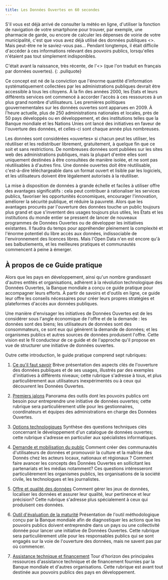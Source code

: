 ```yaml
---
title: Les Données Ouvertes en 60 secondes
---
```


S'il vous est déjà arrivé de consulter la météo en ligne, d'utiliser la
fonction de navigation de votre smartphone pour trouver, par exemple, une
pharmacie de garde, ou encore de calculer les dépenses de voirie de
votre municipalité, c'est que vous avez déjà utilisé des données
publiques <<ouvertes>>. Mais peut-être ne le saviez-vous pas...
Pendant longtemps, il était difficile d'accéder à ces informations
relevant des pouvoirs publics, lorsqu'elles n'étaient pas tout
simplement indisponibles.

C'était avant la naissance, très récente, de l'<<Open Data>> (que
l'on traduit en français par données ouvertes).
{: .pullquote}

Ce concept est né de la conviction que l'énorme quantité d'information systématiquement
collectées par les administrations publiques devrait être accessible à
tous les citoyens. À la fin des années 2000, les États et leurs
différents services ont commencé à accorder l'accès à ces ressources à
un plus grand nombre d'utilisateurs. Les premières politiques
gouvernementales sur les données ouvertes sont apparues en 2009. À
l'heure actuelle, plus de 250 administrations nationales et locales, près de 50 pays développés ou en
développement, et des institutions telles que la Banque mondiale et les
Nations Unies ont lancé des initiatives en faveur de l'ouverture des
données, et celles-ci sont chaque année plus nombreuses.

Les données sont considérées «ouvertes» si chacun peut les
utiliser, les réutiliser et les redistribuer librement, gratuitement, à
quelque fin que ce soit et sans restrictions. De nombreuses données sont
publiées sur les sites web des administrations publiques, mais la
plupart d'entre elles sont uniquement destinées à être consultées de
manière isolée, et ne sont pas réutilisables à d'autres fins. Une donnée
ouvertes doit être réutilisable, c'est-à-dire téléchargeable dans
un format ouvert et lisible par les logiciels, et les
utilisateurs doivent être légalement autorisés à la réutiliser.

La mise à disposition de données à grande échelle et faciles à utiliser
offre des avantages significatifs : cela peut contribuer à rationaliser
les services publics, favoriser les opportunités économiques, encourager
l'innovation, améliorer la sécurité publique, et réduire la pauvreté.
Alors que les avantages procurés par l'ouverture des données touche un
public toujours plus grand et que s'inventent des usages toujours plus
utiles, les États et les institutions du monde entier se pressent de
lancer de nouveaux programmes de Données Ouvertes ou de développer les
initiatives existantes. Il faudra du temps pour appréhender pleinement
la complexité et l'énorme potentiel du libre accès aux données,
indissociable de l'environnement des licences libres. Mais l'Open Data
n'en est encore qu'à ses balbutiements, et les meilleures pratiques et
communautés commencent à peine à émerger.

## À propos de ce Guide pratique

Alors que les pays en développement, ainsi qu'un nombre grandissant
d'autres entités et organisations, adhèrent à la révolution
technologique des Données Ouvertes, la Banque mondiale a conçu ce guide
pratique pour accompagner leurs efforts. À partir de savoirs et d'outils en ligne, ce guide leur offre
les conseils nécessaires pour créer leurs propres stratégies et
plateformes d'accès aux données publiques.

Une manière d'envisager les initiatives de Données Ouvertes est de les considérer sous
l'angle économique de l'offre et de la demande : les données sont
des biens; les utilisateurs de données sont des consommateurs, ce sont
eux qui génèrent la demande de données; et les organismes publics et
autres sources de données produisent l'offre. Cette vision est le fil
conducteur de ce guide et de l'approche qu'il propose en vue de
structurer une initiative de données ouvertes.

Outre cette introduction, le guide pratique comprend sept rubriques:

1.  [Ce qu'il faut savoir](essentials.html) Brève présentation des
    aspects clés de l'ouverture des données publiques et de ses usages,
    illustrés par des exemples d'initiatives à différents niveaux;
    cette rubrique s'adresse à tous, et plus particulièrement aux
    utilisateurs inexpérimentés ou à ceux qui découvrent les Données Ouvertes.

2.  [Premiers jalons](starting.html) Panorama des outils dont les
    pouvoirs publics ont besoin pour entreprendre une initiative de
    données ouvertes; cette rubrique sera particulièrement utile
    pour les gestionnaires, coordinateurs et équipes des administrations
    en charge des Données Ouvertes.

3.  [Options technologiques](technology.html) Synthèse des questions
    techniques clés concernant le développement d'un catalogue de
    données ouvertes; cette rubrique s'adresse en particulier aux
    spécialistes informatiques.

4.  [Demande et mobilisation du public](demand.html) Comment créer des
    communautés d'utilisateurs de données et promouvoir la culture et la
    maîtrise des Donnés chez les acteurs locaux, nationaux et
    régionaux ? Comment faire avancer les concepts des Données Ouvertes en
    sollicitant les partenariats et les médias notamment? Ces questions
    intéresseront particulièrement les organismes publics, les
    organisations de la société civile, les technologues et les
    journalistes.

5.  [Offre et qualité des données](supply.html) Comment gérer les jeux
    de données, localiser les données et assurer leur qualité, leur
    pertinence et leur précision? Cette rubrique s'adresse plus
    spécialement à ceux qui produisent ces données.

6.  [Outil d'évaluation de la maturité](odra.html) Présentation de
    l'outil méthodologique conçu par la Banque mondiale afin de
    diagnostiquer les actions que les pouvoirs publics doivent
    entreprendre dans un pays ou une collectivité donnée pour lancer une
    initiative de Données Ouvertes. Cette rubrique sera
    particulièrement utile pour les responsables publics qui se sont
    engagés sur la voie de l'ouverture des données, mais ne savent pas
    par où commencer.

7.  [Assistance technique et financement](technical-assistance.html)
    Tour d'horizon des principales ressources d'assistance technique et
    de financement fournies par la Banque mondiale et d'autres
    organisations. Cette rubrique est avant tout destinée aux pouvoirs
    publics des pays en développement.
